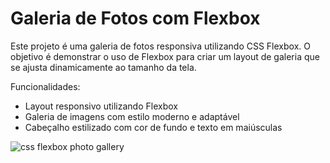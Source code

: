 # Galeria de Fotos com Flexbox

Este projeto é uma galeria de fotos responsiva utilizando CSS Flexbox. O objetivo é demonstrar o uso de Flexbox para criar um layout de galeria que se ajusta dinamicamente ao tamanho da tela.

Funcionalidades:

- Layout responsivo utilizando Flexbox
- Galeria de imagens com estilo moderno e adaptável
- Cabeçalho estilizado com cor de fundo e texto em maiúsculas

![css flexbox photo gallery](https://github.com/user-attachments/assets/d361f1cd-097c-43f8-abaf-c5f3911f94b6)
